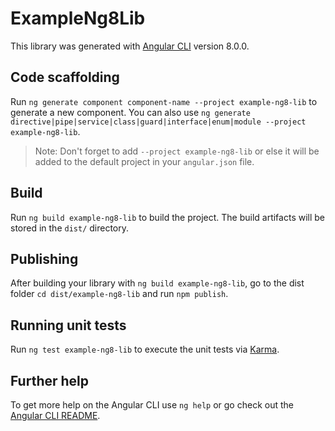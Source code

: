 # ExampleNg8Lib

This library was generated with [Angular CLI](https://github.com/angular/angular-cli) version 8.0.0.

## Code scaffolding

Run `ng generate component component-name --project example-ng8-lib` to generate a new component. You can also use `ng generate directive|pipe|service|class|guard|interface|enum|module --project example-ng8-lib`.
> Note: Don't forget to add `--project example-ng8-lib` or else it will be added to the default project in your `angular.json` file. 

## Build

Run `ng build example-ng8-lib` to build the project. The build artifacts will be stored in the `dist/` directory.

## Publishing

After building your library with `ng build example-ng8-lib`, go to the dist folder `cd dist/example-ng8-lib` and run `npm publish`.

## Running unit tests

Run `ng test example-ng8-lib` to execute the unit tests via [Karma](https://karma-runner.github.io).

## Further help

To get more help on the Angular CLI use `ng help` or go check out the [Angular CLI README](https://github.com/angular/angular-cli/blob/master/README.md).

